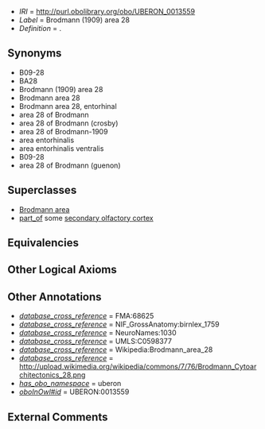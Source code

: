  * *IRI* = http://purl.obolibrary.org/obo/UBERON_0013559
 * *Label* = Brodmann (1909) area 28
 * *Definition* = .

## Synonyms

 * B09-28
 * BA28
 * Brodmann (1909) area 28
 * Brodmann area 28
 * Brodmann area 28, entorhinal
 * area 28 of Brodmann
 * area 28 of Brodmann (crosby)
 * area 28 of Brodmann-1909
 * area entorhinalis
 * area entorhinalis ventralis
 * B09-28
 * area 28 of Brodmann (guenon)

## Superclasses

 * [Brodmann area](../../UBERON/29/UBERON_0013529.md)
 * [part_of](../../BFO/50/BFO_0000050.md) some [secondary olfactory cortex](../../UBERON/95/UBERON_0002895.md)

## Equivalencies


## Other Logical Axioms


## Other Annotations

 * *[database_cross_reference](../../ef/oboInOwl#hasDbXref.md)* = FMA:68625
 * *[database_cross_reference](../../ef/oboInOwl#hasDbXref.md)* = NIF_GrossAnatomy:birnlex_1759
 * *[database_cross_reference](../../ef/oboInOwl#hasDbXref.md)* = NeuroNames:1030
 * *[database_cross_reference](../../ef/oboInOwl#hasDbXref.md)* = UMLS:C0598377
 * *[database_cross_reference](../../ef/oboInOwl#hasDbXref.md)* = Wikipedia:Brodmann_area_28
 * *[database_cross_reference](../../ef/oboInOwl#hasDbXref.md)* = http://upload.wikimedia.org/wikipedia/commons/7/76/Brodmann_Cytoarchitectonics_28.png
 * *[has_obo_namespace](../../ce/oboInOwl#hasOBONamespace.md)* = uberon
 * *[oboInOwl#id](../../id/oboInOwl#id.md)* = UBERON:0013559

## External Comments

